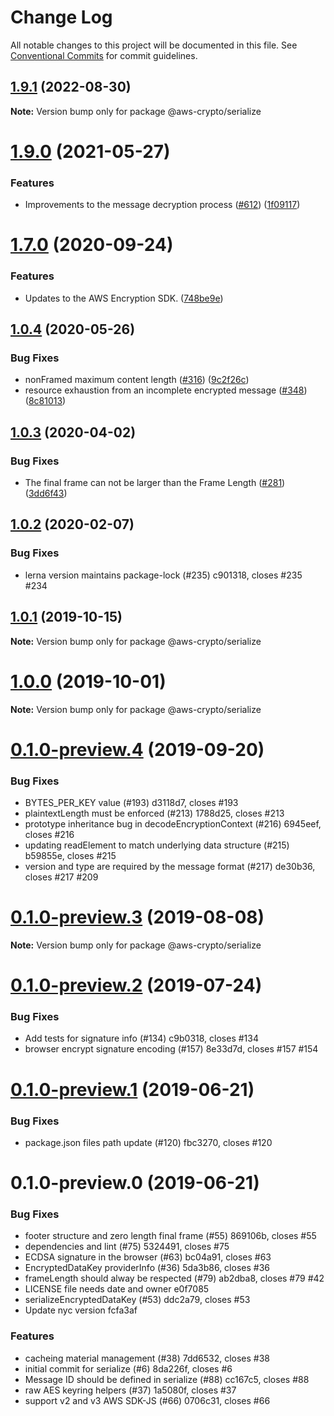 # Change Log

All notable changes to this project will be documented in this file.
See [Conventional Commits](https://conventionalcommits.org) for commit guidelines.

## [1.9.1](https://github.com/aws/aws-encryption-sdk-javascript/compare/@aws-crypto/serialize@1.9.0...@aws-crypto/serialize@1.9.1) (2022-08-30)

**Note:** Version bump only for package @aws-crypto/serialize





# [1.9.0](https://github.com/aws/private-aws-encryption-sdk-javascript-staging/compare/@aws-crypto/serialize@1.7.0...@aws-crypto/serialize@1.9.0) (2021-05-27)


### Features

* Improvements to the message decryption process ([#612](https://github.com/aws/private-aws-encryption-sdk-javascript-staging/issues/612)) ([1f09117](https://github.com/aws/private-aws-encryption-sdk-javascript-staging/commit/1f09117a0c08bd42cd1260e1b010d313ee6f5371))





# [1.7.0](https://github.com/aws/private-aws-encryption-sdk-javascript-staging/compare/@aws-crypto/serialize@1.0.4...@aws-crypto/serialize@1.7.0) (2020-09-24)


### Features

* Updates to the AWS Encryption SDK. ([748be9e](https://github.com/aws/private-aws-encryption-sdk-javascript-staging/commit/748be9e1799d999a350e9cafbf902d43aeab0aa5))





## [1.0.4](https://github.com/aws/aws-encryption-sdk-javascript/compare/@aws-crypto/serialize@1.0.3...@aws-crypto/serialize@1.0.4) (2020-05-26)


### Bug Fixes

* nonFramed maximum content length ([#316](https://github.com/aws/aws-encryption-sdk-javascript/issues/316)) ([9c2f26c](https://github.com/aws/aws-encryption-sdk-javascript/commit/9c2f26c3d5203b8372f127423121f6e194550c23))
* resource exhaustion from an incomplete encrypted message ([#348](https://github.com/aws/aws-encryption-sdk-javascript/issues/348)) ([8c81013](https://github.com/aws/aws-encryption-sdk-javascript/commit/8c810131986b782c0702da4988b3999279daf2a3))





## [1.0.3](https://github.com/aws/aws-encryption-sdk-javascript/compare/@aws-crypto/serialize@1.0.2...@aws-crypto/serialize@1.0.3) (2020-04-02)


### Bug Fixes

* The final frame can not be larger than the Frame Length ([#281](https://github.com/aws/aws-encryption-sdk-javascript/issues/281)) ([3dd6f43](https://github.com/aws/aws-encryption-sdk-javascript/commit/3dd6f438c6cf2b456a8a92d5d9821503d016bc90))





## [1.0.2](/compare/@aws-crypto/serialize@1.0.1...@aws-crypto/serialize@1.0.2) (2020-02-07)


### Bug Fixes

* lerna version maintains package-lock (#235) c901318, closes #235 #234





## [1.0.1](/compare/@aws-crypto/serialize@1.0.0...@aws-crypto/serialize@1.0.1) (2019-10-15)

**Note:** Version bump only for package @aws-crypto/serialize





# [1.0.0](/compare/@aws-crypto/serialize@0.1.0-preview.4...@aws-crypto/serialize@1.0.0) (2019-10-01)

**Note:** Version bump only for package @aws-crypto/serialize





# [0.1.0-preview.4](/compare/@aws-crypto/serialize@0.1.0-preview.3...@aws-crypto/serialize@0.1.0-preview.4) (2019-09-20)


### Bug Fixes

* BYTES_PER_KEY value (#193) d3118d7, closes #193
* plaintextLength must be enforced (#213) 1788d25, closes #213
* prototype inheritance bug in decodeEncryptionContext (#216) 6945eef, closes #216
* updating readElement to match underlying data structure (#215) b59855e, closes #215
* version and type are required by the message format (#217) de30b36, closes #217 #209





# [0.1.0-preview.3](/compare/@aws-crypto/serialize@0.1.0-preview.2...@aws-crypto/serialize@0.1.0-preview.3) (2019-08-08)

**Note:** Version bump only for package @aws-crypto/serialize





# [0.1.0-preview.2](/compare/@aws-crypto/serialize@0.1.0-preview.1...@aws-crypto/serialize@0.1.0-preview.2) (2019-07-24)


### Bug Fixes

* Add tests for signature info (#134) c9b0318, closes #134
* browser encrypt signature encoding (#157) 8e33d7d, closes #157 #154





# [0.1.0-preview.1](/compare/@aws-crypto/serialize@0.1.0-preview.0...@aws-crypto/serialize@0.1.0-preview.1) (2019-06-21)


### Bug Fixes

* package.json files path update (#120) fbc3270, closes #120





# 0.1.0-preview.0 (2019-06-21)


### Bug Fixes

*  footer structure and zero length final frame (#55) 869106b, closes #55
* dependencies and lint (#75) 5324491, closes #75
* ECDSA signature in the browser (#63) bc04a91, closes #63
* EncryptedDataKey providerInfo (#36) 5da3b86, closes #36
* frameLength should alway be respected (#79) ab2dba8, closes #79 #42
* LICENSE file needs date and owner e0f7085
* serializeEncryptedDataKey (#53) ddc2a79, closes #53
* Update nyc version fcfa3af


### Features

* cacheing material management (#38) 7dd6532, closes #38
* initial commit for serialize (#6) 8da226f, closes #6
* Message ID should be defined in serialize (#88) cc167c5, closes #88
* raw AES keyring helpers (#37) 1a5080f, closes #37
* support v2 and v3 AWS SDK-JS (#66) 0706c31, closes #66

